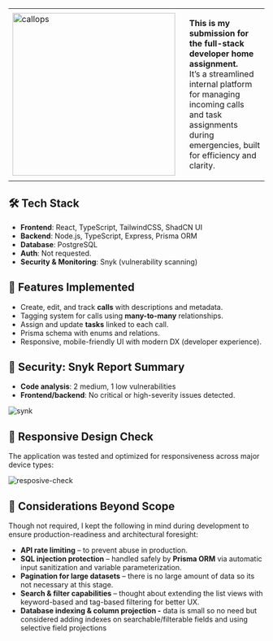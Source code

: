  <table style="border: none;">
  <tr style="border: none;">
    <td style="border: none;">
      <img src="https://github.com/user-attachments/assets/3da0ffdc-2e2f-4a06-a12a-4d936b543921" alt="callops" width="320"/>
    </td>
    <td style="vertical-align: top; padding-left: 20px; border: none;">
      <p  style="border: none;">
        <strong>This is my submission for the full-stack developer home assignment.</strong><br />
        It’s a streamlined internal platform for managing incoming calls and task assignments during emergencies, built for efficiency and clarity.
      </p>
    </td>
  </tr>
</table>

## 🛠️ Tech Stack

- **Frontend**: React, TypeScript, TailwindCSS, ShadCN UI
- **Backend**: Node.js, TypeScript, Express, Prisma ORM
- **Database**: PostgreSQL
- **Auth**: Not requested.
- **Security & Monitoring**: Snyk (vulnerability scanning)

## 🔧 Features Implemented

- Create, edit, and track **calls** with descriptions and metadata.
- Tagging system for calls using **many-to-many** relationships.
- Assign and update **tasks** linked to each call.
- Prisma schema with enums and relations.
- Responsive, mobile-friendly UI with modern DX (developer experience).

## 🔐 Security: Snyk Report Summary

- **Code analysis**: 2 medium, 1 low vulnerabilities
- **Frontend/backend**: No critical or high-severity issues detected.
    
![synk](https://github.com/user-attachments/assets/b562e737-23bd-43dc-ad30-eafc4e9e624c)
    

## 📱 Responsive Design Check

The application was tested and optimized for responsiveness across major device types:

![resposive-check](https://github.com/user-attachments/assets/b206a455-c654-400a-af70-f3217baf3755)


## 🧩 Considerations Beyond Scope

Though not required, I kept the following in mind during development to ensure production-readiness and architectural foresight:

- **API rate limiting** – to prevent abuse in production.
- **SQL injection protection** – handled safely by **Prisma ORM** via automatic input sanitization and variable parameterization.
- **Pagination for large datasets** – there is no large amount of data so its not necessary at this stage.
- **Search & filter capabilities** – thought about extending the list views with keyword-based and tag-based filtering for better UX.
- **Database indexing & column projection -** data is small so no need but considered adding indexes on searchable/filterable fields and using selective field projections
